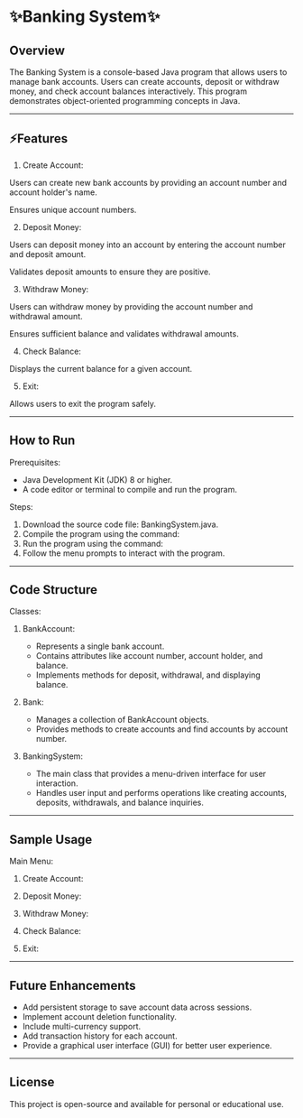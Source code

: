 #  ✨Banking System✨

## Overview

The Banking System is a console-based Java program that allows users to manage bank accounts. Users can create accounts, deposit or withdraw money, and check account balances interactively. This program demonstrates object-oriented programming concepts in Java.

---

## ⚡Features

1. Create Account:

Users can create new bank accounts by providing an account number and account holder's name.

Ensures unique account numbers.

2. Deposit Money:

Users can deposit money into an account by entering the account number and deposit amount.

Validates deposit amounts to ensure they are positive.

3. Withdraw Money:

Users can withdraw money by providing the account number and withdrawal amount.

Ensures sufficient balance and validates withdrawal amounts.

4. Check Balance:

Displays the current balance for a given account.

5. Exit:

Allows users to exit the program safely.

---

## How to Run

Prerequisites:

- Java Development Kit (JDK) 8 or higher.
- A code editor or terminal to compile and run the program.

Steps:

1. Download the source code file: BankingSystem.java.
2. Compile the program using the command:
3. Run the program using the command:
4. Follow the menu prompts to interact with the program.

---

## Code Structure

Classes:

1. BankAccount:
   - Represents a single bank account.
   - Contains attributes like account number, account holder, and balance.
   - Implements methods for deposit, withdrawal, and displaying balance.

2. Bank:
   - Manages a collection of BankAccount objects.
   - Provides methods to create accounts and find accounts by account number.

3. BankingSystem:
   - The main class that provides a menu-driven interface for user interaction.
   - Handles user input and performs operations like creating accounts, deposits, withdrawals, and balance inquiries.

---

## Sample Usage

Main Menu:

1. Create Account:

2. Deposit Money:

3. Withdraw Money:
  
4. Check Balance:
   
5. Exit:
   
---

## Future Enhancements

- Add persistent storage to save account data across sessions.
- Implement account deletion functionality.
- Include multi-currency support.
- Add transaction history for each account.
- Provide a graphical user interface (GUI) for better user experience.

---

## License

This project is open-source and available for personal or educational use.

